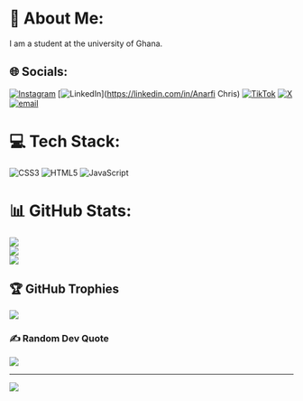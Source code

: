 # 💫 About Me:
I am a student at the university of Ghana. 


## 🌐 Socials:
[![Instagram](https://img.shields.io/badge/Instagram-%23E4405F.svg?logo=Instagram&logoColor=white)](https://instagram.com/Berry.kris) [![LinkedIn](https://img.shields.io/badge/LinkedIn-%230077B5.svg?logo=linkedin&logoColor=white)](https://linkedin.com/in/Anarfi Chris) [![TikTok](https://img.shields.io/badge/TikTok-%23000000.svg?logo=TikTok&logoColor=white)](https://tiktok.com/@Berry.kris) [![X](https://img.shields.io/badge/X-black.svg?logo=X&logoColor=white)](https://x.com/Berry.khris) [![email](https://img.shields.io/badge/Email-D14836?logo=gmail&logoColor=white)](mailto:krisanarfi181@gmail.com) 

# 💻 Tech Stack:
![CSS3](https://img.shields.io/badge/css3-%231572B6.svg?style=for-the-badge&logo=css3&logoColor=white) ![HTML5](https://img.shields.io/badge/html5-%23E34F26.svg?style=for-the-badge&logo=html5&logoColor=white) ![JavaScript](https://img.shields.io/badge/javascript-%23323330.svg?style=for-the-badge&logo=javascript&logoColor=%23F7DF1E)
# 📊 GitHub Stats:
![](https://github-readme-stats.vercel.app/api?username=Berrykris&theme=dark&hide_border=false&include_all_commits=false&count_private=false)<br/>
![](https://nirzak-streak-stats.vercel.app/?user=Berrykris&theme=dark&hide_border=false)<br/>
![](https://github-readme-stats.vercel.app/api/top-langs/?username=Berrykris&theme=dark&hide_border=false&include_all_commits=false&count_private=false&layout=compact)

## 🏆 GitHub Trophies
![](https://github-profile-trophy.vercel.app/?username=Berrykris&theme=radical&no-frame=false&no-bg=true&margin-w=4)

### ✍️ Random Dev Quote
![](https://quotes-github-readme.vercel.app/api?type=horizontal&theme=radical)

---
[![](https://visitcount.itsvg.in/api?id=Berrykris&icon=0&color=0)](https://visitcount.itsvg.in)

<!-- Proudly created with GPRM ( https://gprm.itsvg.in ) -->
